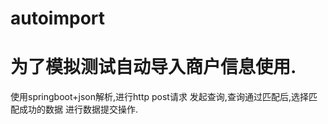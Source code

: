 # autoimport
# 为了模拟测试自动导入商户信息使用.
使用springboot+json解析,进行http post请求 发起查询,查询通过匹配后,选择匹配成功的数据 进行数据提交操作.


